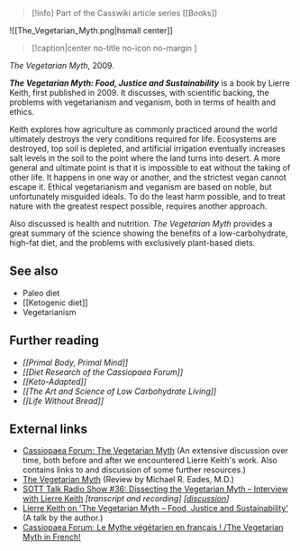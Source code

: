 > [!info] Part of the Casswiki article series [[Books]]

![[The_Vegetarian_Myth.png|hsmall center]]
> [!caption|center no-title no-icon no-margin ]
> 
_The Vegetarian Myth_, 2009.

_**The Vegetarian Myth: Food, Justice and Sustainability**_ is a book by Lierre Keith, first published in 2009. It discusses, with scientific backing, the problems with vegetarianism and veganism, both in terms of health and ethics.

Keith explores how agriculture as commonly practiced around the world ultimately destroys the very conditions required for life. Ecosystems are destroyed, top soil is depleted, and artificial irrigation eventually increases salt levels in the soil to the point where the land turns into desert. A more general and ultimate point is that it is impossible to eat without the taking of other life. It happens in one way or another, and the strictest vegan cannot escape it. Ethical vegetarianism and veganism are based on noble, but unfortunately misguided ideals. To do the least harm possible, and to treat nature with the greatest respect possible, requires another approach.

Also discussed is health and nutrition. _The Vegetarian Myth_ provides a great summary of the science showing the benefits of a low-carbohydrate, high-fat diet, and the problems with exclusively plant-based diets.

See also
--------

*   Paleo diet
*   [[Ketogenic diet]]
*   Vegetarianism

Further reading
---------------

*   _[[Primal Body, Primal Mind]]_
*   _[[Diet Research of the Cassiopaea Forum]]_
*   _[[Keto-Adapted]]_
*   _[[The Art and Science of Low Carbohydrate Living]]_
*   _[[Life Without Bread]]_

External links
--------------

*   [Cassiopaea Forum: The Vegetarian Myth](https://cassiopaea.org/forum/index.php/topic,20771.0.html) (An extensive discussion over time, both before and after we encountered Lierre Keith's work. Also contains links to and discussion of some further resources.)
*   [The Vegetarian Myth](http://www.sott.net/article/229711-The-Vegetarian-Myth) (Review by Michael R. Eades, M.D.)
*   [SOTT Talk Radio Show #36: Dissecting the Vegetarian Myth – Interview with Lierre Keith](http://www.sott.net/article/279076-SOTT-Talk-Radio-Dissecting-the-Vegetarian-Myth-Interview-with-Lierre-Keith) _\[transcript and recording\]_ _\[[discussion](https://cassiopaea.org/forum/index.php/topic,32690.0.html)\]_
*   [Lierre Keith on 'The Vegetarian Myth – Food, Justice and Sustainability'](http://www.sott.net/article/230120-Lierre-Keith-on-The-Vegetarian-Myth-Food-Justice-and-Sustainability) (A talk by the author.)
*   [Cassiopaea Forum: Le Mythe végétarien en français ! /The Vegetarian Myth in French!](https://cassiopaea.org/forum/index.php/topic,31782.0.html)